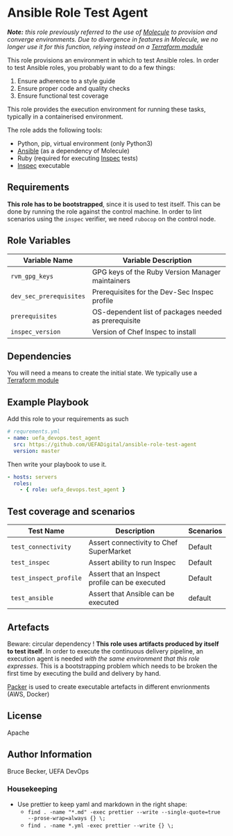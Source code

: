 # Ansible Role Test Agent

_**Note:** this role previously referred to the use of [Molecule](https://molecule.readthedocs.io) to provision and converge environments. Due to divergence in features in Molecule, we no longer use it for this function, relying instead on a [Terraform module](https://github.com/UEFADigital/tfmod-ansible-test-harness)_

This role provisions an environment in which to test Ansible roles. In order to
test Ansible roles, you probably want to do a few things:

1. Ensure adherence to a style guide
2. Ensure proper code and quality checks
3. Ensure functional test coverage

This role provides the execution environment for running these tasks, typically
in a containerised environment.

The role adds the following tools:

- Python, pip, virtual environment (only Python3)
- [Ansible](https://docs.ansible.com/ansible) (as a dependency of Molecule)
- Ruby (required for executing [Inspec](https://inspec.io) tests)
- [Inspec](https://inspec.io) executable

## Requirements

**This role has to be bootstrapped**, since it is used to test itself. This can
be done by running the role against the control machine. In order to lint
scenarios using the `inspec` verifier, we need `rubocop` on the control node.

## Role Variables

| Variable Name           | Variable Description                                 |
| ----------------------- | ---------------------------------------------------- |
| `rvm_gpg_keys`          | GPG keys of the Ruby Version Manager maintainers     |
| `dev_sec_prerequisites` | Prerequisites for the Dev-Sec Inspec profile         |
| `prerequisites`         | OS-dependent list of packages needed as prerequisite |
| `inspec_version`        | Version of Chef Inspec to install                    |

## Dependencies

You will need a means to create the initial state. We typically use a [Terraform module](https://github.com/UEFADigital/tfmod-ansible-test-harness)

## Example Playbook

Add this role to your requirements as such

```yaml
# requrements.yml
- name: uefa_devops.test_agent
  src: https://github.com/UEFADigital/ansible-role-test-agent
  version: master
```

Then write your playbook to use it.

```yaml
- hosts: servers
  roles:
    - { role: uefa_devops.test_agent }
```

## Test coverage and scenarios

| Test Name              | Description                                    | Scenarios |
| ---------------------- | ---------------------------------------------- | --------- |
| `test_connectivity`    | Assert connectivity to Chef SuperMarket        | Default   |
| `test_inspec`          | Assert ability to run Inspec                   | Default   |
| `test_inspect_profile` | Assert that an Inspect profile can be executed | Default   |
| `test_ansible`         | Assert that Ansible can be executed            | default   |

## Artefacts

Beware: circular dependency ! **This role uses artifacts produced by itself to
test itself**. In order to execute the continuous delivery pipeline, an
execution agent is needed _with the same environment that this role expresses_.
This is a bootstrapping problem which needs to be broken the first time by
executing the build and delivery by hand.

[Packer](https://packer.io) is used to create executable artefacts in different
envrionments (AWS, Docker)

## License

Apache

## Author Information

Bruce Becker, UEFA DevOps

### Housekeeping

- Use prettier to keep yaml and markdown in the right shape:
  - `find . -name "*.md" -exec prettier --write --single-quote=true --prose-wrap=always {} \;`
  - `find . -name *.yml -exec prettier --write {} \;`
